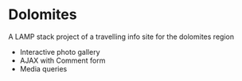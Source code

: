 # Dolomites
 A LAMP stack project of a travelling info site for the dolomites region

- Interactive photo gallery
- AJAX with Comment form
- Media queries
